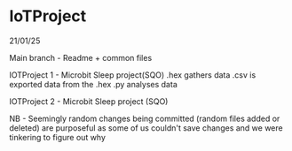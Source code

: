 # IoTProject
21/01/25

Main branch - Readme + common files


IOTProject 1 - Microbit Sleep project(SQO)
.hex gathers data
.csv is exported data from the .hex
.py analyses data 



IOTProject 2 - Microbit Sleep project (SQO)



NB - Seemingly random changes being committed (random files added or deleted) are purposeful as some of us couldn't save changes and we were tinkering to figure out why
